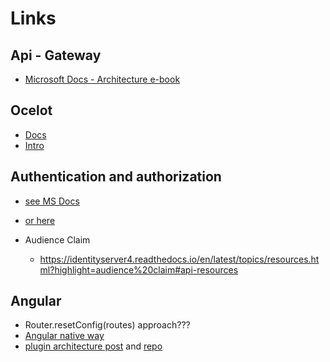 # Links

## Api - Gateway
- [Microsoft Docs - Architecture e-book](https://docs.microsoft.com/en-us/dotnet/architecture/microservices/multi-container-microservice-net-applications/implement-api-gateways-with-ocelot)

## Ocelot
- [Docs](https://ocelot.readthedocs.io/en/latest/index.html)
- [Intro](https://www.youtube.com/watch?v=kl-NeEAb1WQ&feature=youtu.be)

## Authentication and authorization
- [see MS Docs](https://docs.microsoft.com/en-us/dotnet/architecture/microservices/multi-container-microservice-net-applications/implement-api-gateways-with-ocelot#authentication-and-authorization-in-ocelot-api-gateways)
- [or here](https://docs.microsoft.com/en-us/dotnet/architecture/microservices/secure-net-microservices-web-applications/#authenticate-with-an-openid-connect-or-oauth-20-identity-provider)

- Audience Claim
  - https://identityserver4.readthedocs.io/en/latest/topics/resources.html?highlight=audience%20claim#api-resources

## Angular
 - Router.resetConfig(routes) approach???
 - [Angular native way](https://netbasal.com/the-need-for-speed-lazy-load-non-routable-modules-in-angular-30c8f1c33093)
 - [plugin architecture post](https://medium.com/angular-in-depth/building-extensible-dynamic-pluggable-enterprise-application-with-angular-aed8979faba5) and [repo](https://github.com/alexzuza/angular-plugin-architecture)
